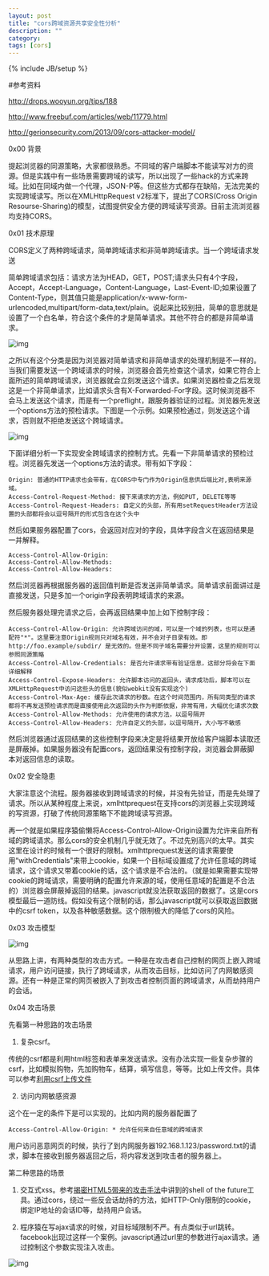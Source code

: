 ```yaml
---
layout: post
title: "cors跨域资源共享安全性分析"
description: ""
category: 
tags: [cors]
---
```

{% include JB/setup %}

#参考资料

http://drops.wooyun.org/tips/188

http://www.freebuf.com/articles/web/11779.html

http://gerionsecurity.com/2013/09/cors-attacker-model/


0x00 背景

提起浏览器的同源策略，大家都很熟悉。不同域的客户端脚本不能读写对方的资源。但是实践中有一些场景需要跨域的读写，所以出现了一些hack的方式来跨域。比如在同域内做一个代理，JSON-P等。但这些方式都存在缺陷，无法完美的实现跨域读写。所以在XMLHttpRequest v2标准下，提出了CORS(Cross Origin Resourse-Sharing)的模型，试图提供安全方便的跨域读写资源。目前主流浏览器均支持CORS。

0x01 技术原理

CORS定义了两种跨域请求，简单跨域请求和非简单跨域请求。当一个跨域请求发送

简单跨域请求包括：请求方法为HEAD，GET，POST;请求头只有4个字段，Accept，Accept-Language，Content-Language，Last-Event-ID;如果设置了Content-Type，则其值只能是application/x-www-form-urlencoded,multipart/form-data,text/plain。说起来比较别扭，简单的意思就是设置了一个白名单，符合这个条件的才是简单请求。其他不符合的都是非简单请求。

![img]({{site.img_url}}cors1.png)

之所以有这个分类是因为浏览器对简单请求和非简单请求的处理机制是不一样的。当我们需要发送一个跨域请求的时候，浏览器会首先检查这个请求，如果它符合上面所述的简单跨域请求，浏览器就会立刻发送这个请求。如果浏览器检查之后发现这是一个非简单请求，比如请求头含有X-Forwarded-For字段。这时候浏览器不会马上发送这个请求，而是有一个preflight，跟服务器验证的过程。浏览器先发送一个options方法的预检请求。下图是一个示例。如果预检通过，则发送这个请求，否则就不拒绝发送这个跨域请求。

![img]({{site.img_url}}cors2.png)

下面详细分析一下实现安全跨域请求的控制方式。先看一下非简单请求的预检过程。浏览器先发送一个options方法的请求。带有如下字段：

	Origin: 普通的HTTP请求也会带有，在CORS中专门作为Origin信息供后端比对,表明来源域。
	Access-Control-Request-Method: 接下来请求的方法，例如PUT, DELETE等等
	Access-Control-Request-Headers: 自定义的头部，所有用setRequestHeader方法设置的头部都将会以逗号隔开的形式包含在这个头中

然后如果服务器配置了cors，会返回对应对的字段，具体字段含义在返回结果是一并解释。

	Access-Control-Allow-Origin: 
	Access-Control-Allow-Methods:
	Access-Control-Allow-Headers: 

然后浏览器再根据服务器的返回值判断是否发送非简单请求。简单请求前面讲过是直接发送，只是多加一个origin字段表明跨域请求的来源。

然后服务器处理完请求之后，会再返回结果中加上如下控制字段：

	Access-Control-Allow-Origin: 允许跨域访问的域，可以是一个域的列表，也可以是通配符"*"。这里要注意Origin规则只对域名有效，并不会对子目录有效。即http://foo.example/subdir/ 是无效的。但是不同子域名需要分开设置，这里的规则可以参照同源策略
	Access-Control-Allow-Credentials: 是否允许请求带有验证信息，这部分将会在下面详细解释
	Access-Control-Expose-Headers: 允许脚本访问的返回头，请求成功后，脚本可以在XMLHttpRequest中访问这些头的信息(貌似webkit没有实现这个)
	Access-Control-Max-Age: 缓存此次请求的秒数。在这个时间范围内，所有同类型的请求都将不再发送预检请求而是直接使用此次返回的头作为判断依据，非常有用，大幅优化请求次数
	Access-Control-Allow-Methods: 允许使用的请求方法，以逗号隔开
	Access-Control-Allow-Headers: 允许自定义的头部，以逗号隔开，大小写不敏感


然后浏览器通过返回结果的这些控制字段来决定是将结果开放给客户端脚本读取还是屏蔽掉。如果服务器没有配置cors，返回结果没有控制字段，浏览器会屏蔽脚本对返回信息的读取。

0x02 安全隐患

大家注意这个流程。服务器接收到跨域请求的时候，并没有先验证，而是先处理了请求。所以从某种程度上来说，xmlhttprequest在支持cors的浏览器上实现跨域的写资源，打破了传统同源策略下不能跨域读写资源。

再一个就是如果程序猿偷懒将Access-Control-Allow-Origin设置为允许来自所有域的跨域请求。那么cors的安全机制几乎就无效了。不过先别高兴的太早。其实这里在设计的时候有一个很好的限制。xmlhttprequest发送的请求需要使用“withCredentials"来带上cookie，如果一个目标域设置成了允许任意域的跨域请求，这个请求又带着cookie的话，这个请求是不合法的。（就是如果需要实现带cookie的跨域请求，需要明确的配置允许来源的域，使用任意域的配置是不合法的）浏览器会屏蔽掉返回的结果。javascript就没法获取返回的数据了。这是cors模型最后一道防线。假如没有这个限制的话，那么javascript就可以获取返回数据中的csrf token，以及各种敏感数据。这个限制极大的降低了cors的风险。

0x03 攻击模型

![img]({{site.img_url}}cors3.png)

从思路上讲，有两种类型的攻击方式。一种是在攻击者自己控制的网页上嵌入跨域请求，用户访问链接，执行了跨域请求，从而攻击目标，比如访问了内网敏感资源。还有一种是正常的网页被嵌入了到攻击者控制页面的跨域请求，从而劫持用户的会话。

0x04 攻击场景

先看第一种思路的攻击场景

1. 复杂csrf。

传统的csrf都是利用html标签和表单来发送请求。没有办法实现一些复杂步骤的csrf，比如模拟购物，先加购物车，结算，填写信息，等等。比如上传文件。具体可以参考[利用csrf上传文件](http://www.freebuf.com/articles/web/17854.html)

2. 访问内网敏感资源

这个在一定的条件下是可以实现的。比如内网的服务器配置了

	Access-Control-Allow-Origin: * 允许任何来自任意域的跨域请求

用户访问恶意网页的时候，执行了到内网服务器192.168.1.123/password.txt的请求，脚本在接收到服务器返回之后，将内容发送到攻击者的服务器上。

第二种思路的场景

1. 交互式xss。参考[揭密HTML5带来的攻击手法](http://www.freebuf.com/articles/web/11779.html)中讲到的shell of the future工具。通过cors，绕过一些反会话劫持的方法，如HTTP-Only限制的cookie，绑定IP地址的会话ID等，劫持用户会话。

2. 程序猿在写ajax请求的时候，对目标域限制不严。有点类似于url跳转。facebook出现过这样一个案例。javascript通过url里的参数进行ajax请求。通过控制这个参数实现注入攻击。

![img]({{site.img_url}}cors4.png)


